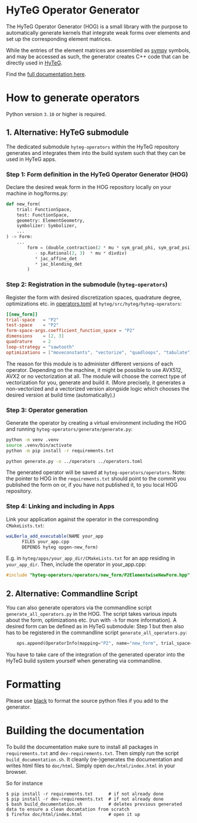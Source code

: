 # HyTeG Operator Generator

The HyTeG Operator Generator (HOG) is a small library with the purpose to automatically
generate kernels that integrate weak forms over elements and set up the corresponding
element matrices.

While the entries of the element matrices are assembled as [sympy](https://www.sympy.org/ "sympy web page") symbols, and may be
accessed as such, the generator creates C++ code that can be directly used in [HyTeG](https://i10git.cs.fau.de/hyteg/hyteg "HyTeG GitLab").

Find the [full documentation here](https://hyteg.pages.i10git.cs.fau.de/hog/).

# How to generate operators

Python version `3.10` or higher is required.

## 1. Alternative: HyTeG submodule
The dedicated submodule `hyteg-operators` within the HyTeG repository generates and integrates them into the build system such that they can be used in HyTeG apps.

### Step 1: Form definition in the HyTeG Operator Generator (HOG)
Declare the desired weak form in the HOG repository locally on your machine in
hog/forms.py:
```python
def new_form(
    trial: FunctionSpace,
    test: FunctionSpace,
    geometry: ElementGeometry,
    symbolizer: Symbolizer,
    ...
) -> Form:
    ...
        form = (double_contraction(2 * mu * sym_grad_phi, sym_grad_psi)
           - sp.Rational(2, 3)  * mu * divdiv)
           * jac_affine_det
           * jac_blending_det
        )
```

### Step 2: Registration in the submodule (`hyteg-operators`)
Register the form with desired discretization spaces, quadrature degree, optimizations etc. in [operators.toml](https://i10git.cs.fau.de/hyteg/hyteg-operators/-/blob/main/operators.toml) at `hyteg/src/hyteg/hyteg-operators`:
```toml
[[new_form]]
trial-space   = "P2"
test-space    = "P2"
form-space-args.coefficient_function_space = "P2"
dimensions    = [2, 3]
quadrature    = 2
loop-strategy = "sawtooth"
optimizations = ["moveconstants", "vectorize", "quadloops", "tabulate"]
```
The reason for this module is to administer different versions of each operator. Depending on the machine,
it might be possible to use AVX512, AVX2 or no vectorization at all. The module will choose the correct type of vectorization for you, generate and build it.
(More precisely, it generates a non-vectorized and a vectorized version alongside logic which chooses the desired version at build time (automatically).)

### Step 3: Operator generation
Generate the operator by creating a virtual environment including the HOG and running
`hyteg-operators/generate/generate.py`:
```sh
python -m venv .venv
source .venv/bin/activate
python -m pip install -r requirements.txt

python generate.py -o ../operators ../operators.toml
```
The generated operator will be saved at `hyteg-operators/operators`.
Note: the pointer to HOG in the `requirements.txt` should point to the commit you published the form on or, if you have not published it, to you local HOG repository.

### Step 4: Linking and including in Apps
Link your application against the operator in the corresponding `CMakeLists.txt`:
```cmake
waLBerla_add_executable(NAME your_app
      FILES your_app.cpp
      DEPENDS hyteg opgen-new_form)
```
E.g. in `hyteg/apps/your_app_dir/CMakeLists.txt` for an app residing in `your_app_dir`.
Then, include the operator in your_app.cpp:
```cpp
#include "hyteg-operators/operators/new_form/P2ElementwiseNewForm.hpp"
```

## 2. Alternative: Commandline Script
You can also generate operators via the commandline script `generate_all_operators.py` in the HOG.
The script takes various inputs about the form, optimizations etc. (run with `-h` for more information).
A desired form can be defined as in HyTeG submodule: Step 1 but then also has to be registered in the
commandline script `generate_all_operators.py`:
```python
    ops.append(OperatorInfo(mapping="P2", name="new_form", trial_space=P2, test_space=P2 ...))
 ```
You have to take care of the integration of the generated operator into the HyTeG build system yourself
when generating via commandline.

# Formatting

Please use [black](https://black.readthedocs.io "black formatter") to format the source python files if you add to the generator.

# Building the documentation

To build the documentation make sure to install all packages in `requirements.txt` and `dev-requirements.txt`.
Then simply run the script `build_documentation.sh`.
It cleanly (re-)generates the documentation and writes html files to `doc/html`.
Simply open `doc/html/index.html` in your browser.

So for instance
```
$ pip install -r requirements.txt      # if not already done
$ pip install -r dev-requirements.txt  # if not already done
$ bash build_documentation.sh          # deletes previous generated data to ensure a clean documtation from scratch 
$ firefox doc/html/index.html          # open it up
```

